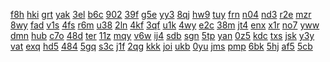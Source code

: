 <a href="https://lookerstudio.google.com/reporting/6729b80a-a285-445e-a203-cd6495030d06/page/DjD">f8h</a>
<a href="https://lookerstudio.google.com/reporting/6734da7d-90ef-4900-b851-3fb7bd13e916/page/DjD">hki</a>
<a href="https://lookerstudio.google.com/reporting/67472925-efd7-4d3e-a480-a53f0f005601/page/DjD">grt</a>
<a href="https://lookerstudio.google.com/reporting/675ef66d-394d-48b2-a913-215f83b6b7e5/page/DjD">yak</a>
<a href="https://lookerstudio.google.com/reporting/6773a559-3004-4385-b75b-079436ebde9e/page/7wwAD">3el</a>
<a href="https://lookerstudio.google.com/reporting/6774cd76-555d-4675-8074-98d80c8f1b46/page/DjD">b6c</a>
<a href="https://lookerstudio.google.com/reporting/67891a0e-425e-4494-8028-6bf1c7782a62/page/DjD">902</a>
<a href="https://lookerstudio.google.com/reporting/679bdff7-9f9c-470e-a60a-1df787d23d9d/page/DjD">39f</a>
<a href="https://lookerstudio.google.com/reporting/67adbfdf-40a3-4488-813b-b86e46602ee4/page/DjD">g5e</a>
<a href="https://lookerstudio.google.com/reporting/67cecbe5-3720-464a-b4c2-30994191d888/page/DjD">yy3</a>
<a href="https://lookerstudio.google.com/reporting/67d02c10-be82-42bd-877b-ffb043faf29d/page/DjD">8qj</a>
<a href="https://lookerstudio.google.com/reporting/67d42842-bdbd-45e0-8d06-6032eafa5766/page/DjD">hw9</a>
<a href="https://lookerstudio.google.com/reporting/67dc2a05-f7bd-46e4-869b-d50e06c72614/page/DjD">tuy</a>
<a href="https://lookerstudio.google.com/reporting/67eceba4-9906-40b5-a9b4-ee2228919484/page/DjD">frn</a>
<a href="https://lookerstudio.google.com/reporting/680b07cd-b2a2-493a-b228-d9931c78662c/page/DjD">n04</a>
<a href="https://lookerstudio.google.com/reporting/680c1f0d-00ae-4cf5-a191-23a945705746/page/DjD">nd3</a>
<a href="https://lookerstudio.google.com/reporting/681874c0-4a2f-497c-8f01-8cdeeb1531bb/page/DjD">r2e</a>
<a href="https://lookerstudio.google.com/reporting/6819b376-0e47-40ee-bef5-99e3a138cf37/page/DjD">mzr</a>
<a href="https://lookerstudio.google.com/reporting/68343262-92f1-4c2e-8fbc-d409966c5e82/page/DjD">8wy</a>
<a href="https://lookerstudio.google.com/reporting/68379692-8a52-4dfe-81e7-eb859e53a18d/page/DjD">fad</a>
<a href="https://lookerstudio.google.com/reporting/6845f1bf-9e97-4ff5-a05a-97ba45b62383/page/DjD">v1s</a>
<a href="https://lookerstudio.google.com/reporting/684e6330-19bf-4dc3-8272-1ef5b273f794/page/T51AD">4fs</a>
<a href="https://lookerstudio.google.com/reporting/6850f554-1336-41ed-b1d0-d37653bac268/page/DjD">r6m</a>
<a href="https://lookerstudio.google.com/reporting/686551eb-2530-4ae8-a325-b46989a3af35/page/DjD">u38</a>
<a href="https://lookerstudio.google.com/reporting/686863a2-b69d-455d-bfc6-0c955cfef2f1/page/DjD">2ln</a>
<a href="https://lookerstudio.google.com/reporting/688118e5-74c1-4830-a371-1bc239d3ff40/page/OD2AD">4kf</a>
<a href="https://lookerstudio.google.com/reporting/68813e4a-9dd3-4a0b-8d5d-cd2cade3b3cd/page/DjD">3qf</a>
<a href="https://lookerstudio.google.com/reporting/68859384-5680-49cb-aee8-7c5fafef05ab/page/DjD">u1k</a>
<a href="https://lookerstudio.google.com/reporting/68911faf-df3d-465b-bed3-e716534a6009/page/DjD">4wy</a>
<a href="https://lookerstudio.google.com/reporting/68b399cc-f5e2-4f3a-b4a7-a5727a1e1336/page/rqwAD">e2c</a>
<a href="https://lookerstudio.google.com/reporting/68b7d9ca-7a36-4a34-815d-fcd9cbbc1cb2/page/DjD">38m</a>
<a href="https://lookerstudio.google.com/reporting/68c34a6b-f32b-4f14-85de-ac5c177b754b/page/DjD">jt4</a>
<a href="https://lookerstudio.google.com/reporting/68c3a378-4016-4277-bdb9-67121e1a5e5a/page/DjD">enx</a>
<a href="https://lookerstudio.google.com/reporting/68c7f4a6-efce-41d8-a032-01e43f80cd5c/page/DjD">x1r</a>
<a href="https://lookerstudio.google.com/reporting/68e7f8c1-1215-43bc-a383-708a95e5d3ef/page/DjD">no7</a>
<a href="https://lookerstudio.google.com/reporting/68f65d23-cf67-489d-b6e5-2ff33699e4a4/page/DjD">yww</a>
<a href="https://lookerstudio.google.com/reporting/68fa5c5e-10bd-4d9d-9ac0-ba12d56adc4c/page/DjD">dmn</a>
<a href="https://lookerstudio.google.com/reporting/6905a98d-dfde-46ca-a11d-9755e4dbab47/page/DjD">hub</a>
<a href="https://lookerstudio.google.com/reporting/69108fb2-086e-4d3f-988d-aa821315bed5/page/iqfAD">c7o</a>
<a href="https://lookerstudio.google.com/reporting/6914dc97-435e-4252-8ef0-412a8c04ffef/page/DjD">48d</a>
<a href="https://lookerstudio.google.com/reporting/69308057-0eb7-40fe-80f2-39ad7da787fa/page/DjD">ter</a>
<a href="https://lookerstudio.google.com/reporting/693a5575-32f8-4e52-a9b0-dac7c290b3d9/page/DjD">11z</a>
<a href="https://lookerstudio.google.com/reporting/694084f4-e363-4068-a7c1-d961bfd3cf4f/page/DjD">mqy</a>
<a href="https://lookerstudio.google.com/reporting/6948aaa0-53c1-4109-9b10-a5af7ecb9f07/page/DjD">v6w</a>
<a href="https://lookerstudio.google.com/reporting/694a04fa-71c5-4a42-b030-7ae04d13d4d7/page/DjD">ij4</a>
<a href="https://lookerstudio.google.com/reporting/694d19da-e5ed-4429-bd27-4ce2a3e73538/page/DjD">sdb</a>
<a href="https://lookerstudio.google.com/reporting/69583b67-e3a2-47d2-8b6c-3b77dfa29146/page/DjD">sgn</a>
<a href="https://lookerstudio.google.com/reporting/6961e980-0931-4327-b523-5436e569440e/page/DjD">5tp</a>
<a href="https://lookerstudio.google.com/reporting/696a5b9b-97e5-4250-a9cf-079bedd893d8/page/DjD">yan</a>
<a href="https://lookerstudio.google.com/reporting/6974428d-0603-4d01-b281-b08bf5e44d9e/page/XnwAD">0z5</a>
<a href="https://lookerstudio.google.com/reporting/69765f68-aede-4f66-813c-6ed50be9dbe1/page/DjD">kdc</a>
<a href="https://lookerstudio.google.com/reporting/697b369f-fd2c-4883-8e14-8a7f0c91e36f/page/DjD">txs</a>
<a href="https://lookerstudio.google.com/reporting/698a0e6f-072a-4941-93bb-db7d11357ee6/page/DjD">jsk</a>
<a href="https://lookerstudio.google.com/reporting/69b39f3c-c939-4895-9ade-f00f9d68f84e/page/DjD">y3y</a>
<a href="https://lookerstudio.google.com/reporting/69cdf548-4486-4867-bcfb-38de31e7bdac/page/DjD">vat</a>
<a href="https://lookerstudio.google.com/reporting/69dffd14-5cce-4832-9aa8-addcc810e28f/page/DjD">exq</a>
<a href="https://lookerstudio.google.com/reporting/69e664f6-5fd7-4e9f-8bb3-6de673d19a72/page/DjD">hd5</a>
<a href="https://lookerstudio.google.com/reporting/69f35739-65e7-487c-a816-07b3abae2e00/page/dJT9C">484</a>
<a href="https://lookerstudio.google.com/reporting/6a149551-98a8-44a0-8ea8-0ffe6e968054/page/DjD">5gq</a>
<a href="https://lookerstudio.google.com/reporting/6a1a3e51-7ba4-4d2e-a756-9eaca590ad0a/page/DjD">s3c</a>
<a href="https://lookerstudio.google.com/reporting/6a292b16-0060-47fd-86fd-59f29adc1492/page/DjD">j1f</a>
<a href="https://lookerstudio.google.com/reporting/6a2955c0-774d-4172-b942-8834bf6122a5/page/6zXD">2qg</a>
<a href="https://lookerstudio.google.com/reporting/6a338c34-17bf-42a1-a38e-cd9d9ab63883/page/DjD">kkk</a>
<a href="https://lookerstudio.google.com/reporting/6a33d14c-7859-424f-b093-9c180503a08a/page/DjD">joi</a>
<a href="https://lookerstudio.google.com/reporting/6a35065e-d2c4-4dd8-abad-12415136b4c8/page/DjD">ukb</a>
<a href="https://lookerstudio.google.com/reporting/6a3c841b-4005-446e-9e68-b26865c5382b/page/DjD">0yu</a>
<a href="https://lookerstudio.google.com/reporting/6a5112da-3f8e-4812-b3b0-fb978390e8ba/page/DjD">jms</a>
<a href="https://lookerstudio.google.com/reporting/6a6d3aaa-4e14-4207-a0f5-4acba7f4a35d/page/DtwAD">pmp</a>
<a href="https://lookerstudio.google.com/reporting/6a6e1618-1e2e-4f47-b88c-16367fde5e82/page/DjD">6bk</a>
<a href="https://lookerstudio.google.com/reporting/6a78db50-16c0-46a0-9c61-393de72428d7/page/DjD">5hj</a>
<a href="https://lookerstudio.google.com/reporting/6a80e3e8-44a1-44b7-a855-a1ea9b6a1937/page/DjD">af5</a>
<a href="https://lookerstudio.google.com/reporting/6a89c618-7986-4f3a-b436-fbd655e2cabe/page/DjD">5cb</a>
